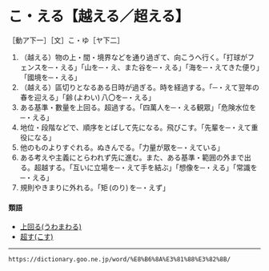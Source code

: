 # こ・える【越える／超える】

［動ア下一］［文］こ・ゆ［ヤ下二］
1. （越える）物の上・間・境界などを通り過ぎて、向こうへ行く。「打球がフェンスを─・える」「山を─・え、また谷を─・える」「海を─・えてきた便り」「國境を─・える」
2. （越える）區切りとなるある日時が過ぎる。時を経過する。「─・えて翌年の春を迎える」「齢 (よわい) 八〇を─・える」
3. ある基準・數量を上回る。超過する。「四萬人を─・える観眾」「危険水位を─・える」
4. 地位・段階などで、順序をとばして先になる。飛びこす。「先輩を─・えて重役になる」
5. 他のものよりすぐれる。ぬきんでる。「力量が眾を─・えている」
6. ある考えや主義にとらわれず先に進む。また、ある基準・範囲の外まで出る。超越する。「互いに立場を─・えて手を結ぶ」「想像を─・える」「常識を─・える」
7. 規則やきまりに外れる。「矩 (のり) を─・えず」
    

#### 類語

-   [上回る(うわまわる)](https://dictionary.goo.ne.jp/word/%E4%B8%8A%E5%9B%9E%E3%82%8B/#jn-21402)
-   [超す(こす)](https://dictionary.goo.ne.jp/word/%E8%B6%8A%E3%81%99/#jn-79181)

---
`https://dictionary.goo.ne.jp/word/%E8%B6%8A%E3%81%88%E3%82%8B/`